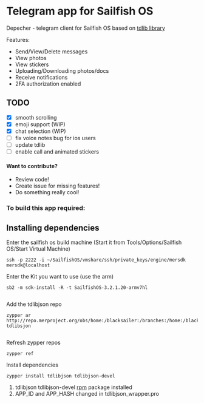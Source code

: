 # Telegram app for Sailfish OS

Depecher - telegram client for Sailfish OS based on [tdlib library](https://github.com/blacksailer/td/tree/cmake)

Features:
- Send/View/Delete messages
- View photos
- View stickers
- Uploading/Downloading photos/docs
- Receive notifications
- 2FA authorization enabled

## TODO
- [x] smooth scrolling
- [x] emoji support (WIP)
- [x] chat selection (WIP)
- [ ] fix voice notes bug for ios users
- [ ] update tdlib
- [ ] enable call and animated stickers

#### Want to contribute?

- Review code!
- Create issue for missing features!
- Do something really cool!

### To build this app required:

## Installing dependencies

Enter the sailfish os build machine (Start it from Tools/Options/Sailfish OS/Start Virtual Machine)
```
ssh -p 2222 -i ~/SailfishOS/vmshare/ssh/private_keys/engine/mersdk mersdk@localhost
```
Enter the Kit you want to use (use the arm)
```
sb2 -m sdk-install -R -t SailfishOS-3.2.1.20-armv7hl
    
```
Add the tdlibjson repo
```
zypper ar http://repo.merproject.org/obs/home:/blacksailer:/branches:/home:/blacksailer/sailfish_latest_armv7hl/ tdlibsjon 
    
```
Refresh zypper repos
```
zypper ref  
```
Install dependencies
```
zypper install tdlibjson tdlibjson-devel  
```

1. tdlibjson tdlibjson-devel [rpm](https://openrepos.net/content/blacksailer/tdlibjson) package installed 
2. APP_ID and APP_HASH changed in tdlibjson_wrapper.pro


